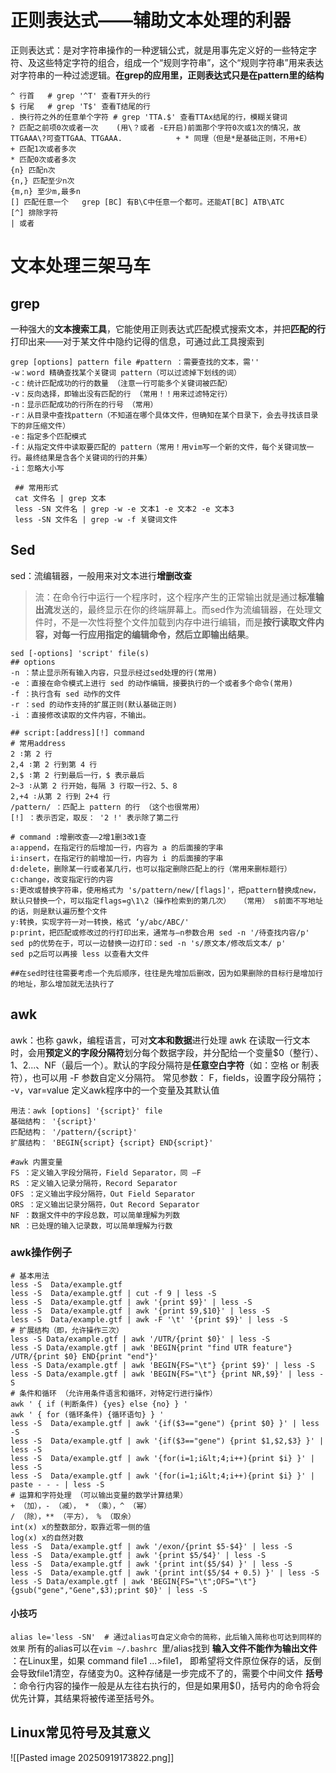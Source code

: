 # 正则表达式——辅助文本处理的利器
正则表达式：是对字符串操作的一种逻辑公式，就是用事先定义好的一些特定字符、及这些特定字符的组合，组成一个“规则字符串”，这个“规则字符串”用来表达对字符串的一种过滤逻辑。**在grep的应用里，正则表达式只是在pattern里的结构**
```
^ 行首   # grep '^T' 查看T开头的行
$ 行尾   # grep 'T$' 查看T结尾的行
. 换行符之外的任意单个字符 # grep 'TTA.$' 查看TTAx结尾的行，模糊关键词
? 匹配之前项0次或者一次    (用\？或者 -E开启)前面那个字符0次或1次的情况，故TTGAAA\?可查TTGAA、TTGAAA.            + * 同理（但是*是基础正则，不用+E）
+ 匹配1次或者多次
* 匹配0次或者多次
{n} 匹配n次
{n,} 匹配至少n次
{m,n} 至少m,最多n
[] 匹配任意一个   grep [BC] 有B\C中任意一个都可。还能AT[BC] ATB\ATC
[^] 排除字符
| 或者
```
# 文本处理三架马车
## grep
一种强大的**文本搜索工具**，它能使用正则表达式匹配模式搜索文本，并把**匹配的行**打印出来——对于某文件中隐约记得的信息，可通过此工具搜索到
```
grep [options] pattern file #pattern ：需要查找的文本，需''
-w：word 精确查找某个关键词 pattern（可以过滤掉下划线的词）
-c：统计匹配成功的行的数量 （注意一行可能多个关键词被匹配）
-v：反向选择，即输出没有匹配的行 （常用！！用来过滤特定行） 
-n：显示匹配成功的行所在的行号 （常用）
-r：从目录中查找pattern（不知道在哪个具体文件，但确知在某个目录下，会去寻找该目录下的非压缩文件）
-e：指定多个匹配模式
-f：从指定文件中读取要匹配的 pattern（常用！用vim写一个新的文件，每个关键词放一行。最终结果是含各个关键词的行的并集）
-i：忽略大小写
 
 ## 常用形式
 cat 文件名 | grep 文本
 less -SN 文件名 | grep -w -e 文本1 -e 文本2 -e 文本3
 less -SN 文件名 | grep -w -f 关键词文件 
```
 
## Sed
sed：流编辑器，一般用来对文本进行**增删改查**
>流：在命令行中运行一个程序时，这个程序产生的正常输出就是通过**标准输出流**发送的，最终显示在你的终端屏幕上。而sed作为流编辑器，在处理文件时，不是一次性将整个文件加载到内存中进行编辑，而是**按行读取文件内容，对每一行应用指定的编辑命令，然后立即输出结果**。
```
sed [-options] 'script' file(s)  
## options
-n ：禁止显示所有输入内容，只显示经过sed处理的行(常用)
-e ：直接在命令模式上进行 sed 的动作编辑，接要执行的一个或者多个命令(常用)
-f ：执行含有 sed 动作的文件
-r ：sed 的动作支持的扩展正则(默认基础正则)
-i ：直接修改读取的文件内容，不输出。

## script:[address][!] command
# 常用address
2 ∶第 2 行
2,4 ∶第 2 行到第 4 行
2,$ ∶第 2 行到最后一行，$ 表示最后
2~3 ∶从第 2 行开始，每隔 3 行取一行2、5、8
2,+4 ∶从第 2 行到 2+4 行
/pattern/ ：匹配上 pattern 的行 （这个也很常用）
[!] ：表示否定，取反： '2 !' 表示除了第二行

# command :增删改查——2增1删3改1查
a∶append，在指定行的后增加一行，内容为 a 的后面接的字串
i∶insert，在指定行的前增加一行，内容为 i 的后面接的字串
d∶delete，删除某一行或者某几行，也可以指定删除匹配上的行（常用来删标题行）
c∶change，改变指定行的内容
s∶更改或替换字符串，使用格式为 's/pattern/new/[flags]'，把pattern替换成new，默认只替换一个，可以指定flags=g\1\2（操作检索到的第几次）  （常用） s前面不写地址的话，则是默认遍历整个文件
y∶转换，实现字符一对一转换，格式 ‘y/abc/ABC/'
p∶print，把匹配或修改过的行打印出来，通常与–n参数合用 sed -n '/待查找内容/p'
sed p的优势在于，可以一边替换一边打印：sed -n 's/原文本/修改后文本/ p' 
sed p之后可以再接 less 以查看大文件

##在sed时往往需要考虑一个先后顺序，往往是先增加后删改，因为如果删除的目标行是增加行的地址，那么增加就无法执行了
```
## awk
awk：也称 gawk，编程语言，可对**文本和数据**进行处理
awk 在读取一行文本时，会用**预定义的字段分隔符**划分每个数据字段，并分配给一个变量$0（整行）、1、2...、NF（最后一个）。默认的字段分隔符是**任意空白字符**（如：空格 or 制表符），也可以用 -F 参数自定义分隔符。
常见参数：
F，fields，设置字段分隔符；
-v，var=value 定义awk程序中的一个变量及其默认值
```
用法：awk [options] '{script}' file
基础结构： '{script}' 
匹配结构： '/pattern/{script}'
扩展结构： 'BEGIN{script} {script} END{script}'
```
```
#awk 内置变量
FS ：定义输入字段分隔符，Field Separator，同 –F
RS ：定义输入记录分隔符，Record Separator
OFS ：定义输出字段分隔符，Out Field Separator
ORS ：定义输出记录分隔符，Out Record Separator
NF ：数据文件中的字段总数，可以简单理解为列数
NR ：已处理的输入记录数，可以简单理解为行数
```

### awk操作例子
```
# 基本用法
less -S  Data/example.gtf 
less -S  Data/example.gtf | cut -f 9 | less -S
less -S  Data/example.gtf | awk '{print $9}' | less -S
less -S  Data/example.gtf | awk '{print $9,$10}' | less -S
less -S  Data/example.gtf | awk -F '\t' '{print $9}' | less -S
# 扩展结构（即，允许操作三次）
less -S Data/example.gtf | awk '/UTR/{print $0}' | less -S
less -S Data/example.gtf | awk 'BEGIN{print "find UTR feature"} /UTR/{print $0} END{print "end"}'
less -S Data/example.gtf | awk 'BEGIN{FS="\t"} {print $9}' | less -S
less -S Data/example.gtf | awk 'BEGIN{FS="\t"} {print NR,$9}' | less -S
# 条件和循环 （允许用条件语言和循环，对特定行进行操作）
awk ' { if (判断条件) {yes} else {no} } '
awk ' { for (循环条件) {循环语句} } '
less -S  Data/example.gtf | awk '{if($3=="gene") {print $0} }' | less -S
less -S  Data/example.gtf | awk '{if($3=="gene") {print $1,$2,$3} }' | less -S
less -S  Data/example.gtf | awk '{for(i=1;i&lt;4;i++){print $i} }' | less -S
less -S  Data/example.gtf | awk '{for(i=1;i&lt;4;i++){print $i} }' | paste - - - | less -S
# 运算和字符处理 （可以输出变量的数学计算结果）
+ （加），- （减）， * （乘），^ （幂）
/ （除），** （平方）， % （取余）
int(x) x的整数部分，取靠近零一侧的值
log(x) x的自然对数
less -S  Data/example.gtf | awk '/exon/{print $5-$4}' | less -S
less -S  Data/example.gtf | awk '{print $5/$4}' | less -S
less -S  Data/example.gtf | awk '{print int($5/$4) }' | less -S
less -S  Data/example.gtf | awk '{print int($5/$4 + 0.5) }' | less -S
less -S Data/example.gtf | awk 'BEGIN{FS="\t";OFS="\t"} {gsub("gene","Gene",$3);print $0}' | less -S
```

#### 小技巧
`alias le='less -SN'  # 通过alias可自定义命令的简称，此后输入简称也可达到同样的效果`
所有的alias可以在`vim ~/.bashrc `里/alias找到
**输入文件不能作为输出文件** ：在Linux里，如果 command file1 ...>file1， 即希望将文件原位保存的话，反倒会导致file1清空，存储变为0。这种存储是一步完成不了的，需要个中间文件
**括号** ：命令行内容的操作一般是从左往右执行的，但是如果用$()，括号内的命令将会优先计算，其结果将被传递至括号外。 
	
## Linux常见符号及其意义
![[Pasted image 20250919173822.png]]
